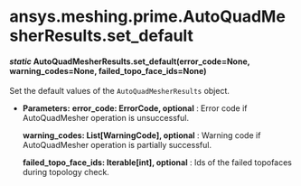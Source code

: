 # ansys.meshing.prime.AutoQuadMesherResults.set_default

<a id="ansys.meshing.prime.AutoQuadMesherResults.set_default"></a>

#### *static* AutoQuadMesherResults.set_default(error_code=None, warning_codes=None, failed_topo_face_ids=None)

Set the default values of the `AutoQuadMesherResults` object.

* **Parameters:**
  **error_code: ErrorCode, optional**
  : Error code if AutoQuadMesher operation is unsuccessful.

  **warning_codes: List[WarningCode], optional**
  : Warning code if AutoQuadMesher operation is partially successful.

  **failed_topo_face_ids: Iterable[int], optional**
  : Ids of the failed topofaces during topology check.

<!-- !! processed by numpydoc !! -->
